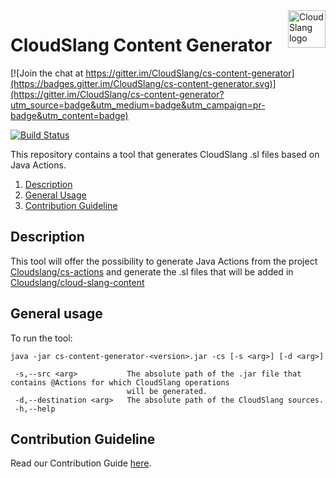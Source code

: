 <a href="http://cloudslang.io/">
    <img src="https://camo.githubusercontent.com/ece898cfb3a9cc55353e7ab5d9014cc314af0234/687474703a2f2f692e696d6775722e636f6d2f696849353630562e706e67" alt="CloudSlang logo" title="CloudSlang" align="right" height="60"/>
</a>

CloudSlang Content Generator
============================

[![Join the chat at https://gitter.im/CloudSlang/cs-content-generator](https://badges.gitter.im/CloudSlang/cs-content-generator.svg)](https://gitter.im/CloudSlang/cs-content-generator?utm_source=badge&utm_medium=badge&utm_campaign=pr-badge&utm_content=badge)

[![Build Status](https://travis-ci.org/CloudSlang/cs-content-generator.svg?branch=master)](https://travis-ci.org/CloudSlang/cs-content-generator)


This repository contains a tool that generates CloudSlang .sl files based on Java Actions.

1. [Description](#description)
2. [General Usage](#general-usage)
3. [Contribution Guideline](contribution-guideline)

<a name="description"/>

## Description

This tool will offer the possibility to generate Java Actions from the project [Cloudslang/cs-actions](https://github.com/CloudSlang/cs-actions)
and generate the .sl files that will be added in [Cloudslang/cloud-slang-content](https://github.com/CloudSlang/cloud-slang-content)

<a name="general-usage"/>

## General usage

To run the tool:

    java -jar cs-content-generator-<version>.jar -cs [-s <arg>] [-d <arg>]

     -s,--src <arg>           The absolute path of the .jar file that contains @Actions for which CloudSlang operations 
                              will be generated.
     -d,--destination <arg>   The absolute path of the CloudSlang sources.
     -h,--help
   
   
<a name="contribution-guideline"/>                                       
                                       
## Contribution Guideline
                                       
Read our Contribution Guide [here](CONTRIBUTING.md).                                       
                              
                              



